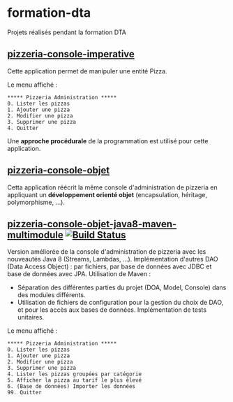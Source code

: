 # formation-dta
Projets réalisés pendant la formation DTA

## [pizzeria-console-imperative](pizzeria-console-imperative)
Cette application permet de manipuler une entité Pizza.

Le menu affiché :
```
***** Pizzeria Administration *****
0. Lister les pizzas
1. Ajouter une pizza
2. Modifier une pizza
3. Supprimer une pizza
4. Quitter
```

Une **approche procédurale** de la programmation est utilisé pour cette application.

## [pizzeria-console-objet](pizzeria-console-objet)
Cetta application réécrit la même console d'administration de pizzeria en appliquant un **développement orienté objet** (encapsulation, héritage, polymorphisme, ...).

## [pizzeria-console-objet-java8-maven-multimodule](pizzeria-console-objet-java8-maven-multimodule) [![Build Status](http://ns377570.ip-5-196-89.eu:8080/job/Etienne%20Bohain%20-%20Pizzeria%20-%20Build/badge/icon)](http://ns377570.ip-5-196-89.eu:8080/job/Etienne%20Bohain%20-%20Pizzeria%20-%20Build/)
Version améliorée de la console d'administration de pizzeria avec les nouveautés Java 8 (Streams, Lambdas, ...).
Implémentation d'autres DAO (Data Access Object) : par fichiers, par base de données avec JDBC et base de données avec JPA.
Utilisation de Maven :
- Séparation des différentes parties du projet (DOA, Model, Console) dans des modules différents.
- Utilisation de fichiers de configuration pour la gestion du choix de DAO, et pour les accès aux bases de données.
Implémentation de tests unitaires.

Le menu affiché :
```
***** Pizzeria Administration *****
0. Lister les pizzas
1. Ajouter une pizza
2. Modifier une pizza
3. Supprimer une pizza
4. Lister les pizzas groupées par catégorie
5. Afficher la pizza au tarif le plus élevé
6. (Base de données) Importer les données
99. Quitter
```
